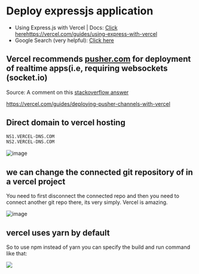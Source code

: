 # Deploy expressjs application

- Using Express.js with Vercel | Docs: [Click here](https://vercel.com/guides/using-express-with-vercel)https://vercel.com/guides/using-express-with-vercel
- Google Search (very helpful): [Click here](https://www.google.com/search?q=deployh+nodejs+to+vercel&oq=deployh+nodejs+to+vercel)

## Vercel recommends [pusher.com](https://pusher.com/channels) for deployment of realtime apps(i.e, requiring websockets (socket.io)

Source: A comment on this [stackoverflow answer](https://stackoverflow.com/a/62547135)

https://vercel.com/guides/deploying-pusher-channels-with-vercel

## Direct domain to vercel hosting

```txt
NS1.VERCEL-DNS.COM
NS2.VERCEL-DNS.COM
```

![image](https://user-images.githubusercontent.com/31458531/192787365-6c3c392c-af1b-4564-a509-1a406d107e73.png)


## we can change the connected git repository of in a vercel project

You need to first disconnect the connected repo and then you need to connect another git repo there, its very simply. Vercel is amazing.

![image](https://user-images.githubusercontent.com/31458531/197267914-a6428018-289d-45c1-9d5c-01a758db355d.png)

## vercel uses yarn by default

So to use npm instead of yarn you can specify the build and run command like that:

![](https://user-images.githubusercontent.com/31458531/196443722-ab84dc7f-7779-4fa3-be10-2096c04f29fc.png)
